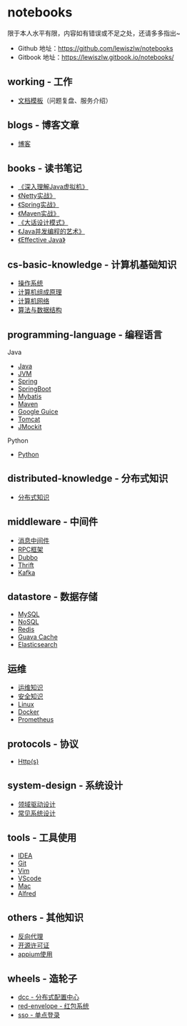 # notebooks
限于本人水平有限，内容如有错误或不足之处，还请多多指出~

- Github 地址：https://github.com/lewiszlw/notebooks
- Gitbook 地址：https://lewiszlw.gitbook.io/notebooks/

## working - 工作
- [文档模板](https://github.com/lewiszlw/notebooks/blob/master/working)（问题复盘、服务介绍）

## blogs - 博客文章
- [博客](https://github.com/lewiszlw/notebooks/tree/master/blogs)

## books - 读书笔记
- [《深入理解Java虚拟机》](https://github.com/lewiszlw/notebooks/tree/master/books)
- [《Netty实战》](https://github.com/lewiszlw/notebooks/tree/master/books)
- [《Spring实战》](https://github.com/lewiszlw/notebooks/tree/master/books)
- [《Maven实战》](https://github.com/lewiszlw/notebooks/tree/master/books)
- [《大话设计模式》](https://github.com/lewiszlw/notebooks/tree/master/books)
- [《Java并发编程的艺术》](https://github.com/lewiszlw/notebooks/tree/master/books)
- [《Effective Java》](https://github.com/lewiszlw/notebooks/tree/master/books)

## cs-basic-knowledge - 计算机基础知识
- [操作系统](https://github.com/lewiszlw/notebooks/tree/master/cs-basic-knowledge)
- [计算机组成原理](https://github.com/lewiszlw/notebooks/tree/master/cs-basic-knowledge)
- [计算机网络](https://github.com/lewiszlw/notebooks/tree/master/cs-basic-knowledge)
- [算法与数据结构](https://github.com/lewiszlw/notebooks/tree/master/cs-basic-knowledge)

## programming-language - 编程语言
Java
- [Java](https://github.com/lewiszlw/notebooks/tree/master/programming-language/Java)
- [JVM](https://github.com/lewiszlw/notebooks/tree/master/programming-language/Java)
- [Spring](https://github.com/lewiszlw/notebooks/tree/master/programming-language/Java)
- [SpringBoot](https://github.com/lewiszlw/notebooks/tree/master/programming-language/Java)
- [Mybatis](https://github.com/lewiszlw/notebooks/tree/master/programming-language/Java)
- [Maven](https://github.com/lewiszlw/notebooks/tree/master/programming-language/Java)
- [Google Guice](https://github.com/lewiszlw/notebooks/tree/master/programming-language/Java)
- [Tomcat](https://github.com/lewiszlw/notebooks/tree/master/programming-language/Java)
- [JMockit](https://github.com/lewiszlw/notebooks/tree/master/programming-language/Java)

Python
- [Python](https://github.com/lewiszlw/notebooks/tree/master/programming-language/Python)

## distributed-knowledge - 分布式知识
- [分布式知识](https://github.com/lewiszlw/notebooks/tree/master/distributed-knowledge)

## middleware - 中间件
- [消息中间件](https://github.com/lewiszlw/notebooks/tree/master/middleware/)
- [RPC框架](https://github.com/lewiszlw/notebooks/tree/master/middleware/)
- [Dubbo](https://github.com/lewiszlw/notebooks/tree/master/middleware/)
- [Thrift](https://github.com/lewiszlw/notebooks/tree/master/middleware/)
- [Kafka](https://github.com/lewiszlw/notebooks/tree/master/middleware/)

## datastore - 数据存储
- [MySQL](https://github.com/lewiszlw/notebooks/tree/master/datastore)
- [NoSQL](https://github.com/lewiszlw/notebooks/tree/master/datastore)
- [Redis](https://github.com/lewiszlw/notebooks/tree/master/datastore)
- [Guava Cache](https://github.com/lewiszlw/notebooks/tree/master/datastore)
- [Elasticsearch](https://github.com/lewiszlw/notebooks/tree/master/datastore)

## 运维
- [运维知识](https://github.com/lewiszlw/notebooks/tree/master/devops)
- [安全知识](https://github.com/lewiszlw/notebooks/tree/master/devops)
- [Linux](https://github.com/lewiszlw/notebooks/tree/master/devops)
- [Docker](https://github.com/lewiszlw/notebooks/tree/master/devops)
- [Prometheus](https://github.com/lewiszlw/notebooks/tree/master/devops)

## protocols - 协议
- [Http(s)](https://github.com/lewiszlw/notebooks/blob/master/protocols)

## system-design - 系统设计
- [领域驱动设计](https://github.com/lewiszlw/notebooks/tree/master/system-design)
- [常见系统设计](https://github.com/lewiszlw/notebooks/tree/master/system-design)

## tools - 工具使用
- [IDEA](https://github.com/lewiszlw/notebooks/tree/master/tools)
- [Git](https://github.com/lewiszlw/notebooks/tree/master/tools)
- [Vim](https://github.com/lewiszlw/notebooks/blob/master/tools)
- [VScode](https://github.com/lewiszlw/notebooks/blob/master/tools)
- [Mac](https://github.com/lewiszlw/notebooks/blob/master/tools)
- [Alfred](https://github.com/lewiszlw/notebooks/blob/master/tools)

## others - 其他知识
- [反向代理](https://github.com/lewiszlw/notebooks/blob/master/others)
- [开源许可证](https://github.com/lewiszlw/notebooks/blob/master/others)
- [appium使用](https://github.com/lewiszlw/notebooks/blob/master/others)

## wheels - 造轮子
- [dcc - 分布式配置中心](https://github.com/lewiszlw/notebooks/tree/master/wheels/dcc)
- [red-envelope - 红包系统](https://github.com/lewiszlw/notebooks/tree/master/wheels/red-envelope)
- [sso - 单点登录](https://github.com/lewiszlw/notebooks/tree/master/wheels/sso)